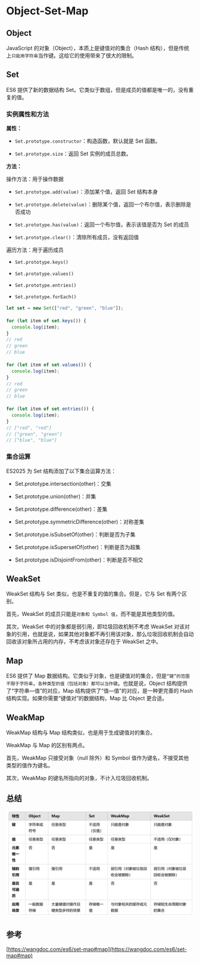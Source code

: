 # Object-Set-Map

## Object

JavaScript 的对象（Object），本质上是键值对的集合（Hash 结构），但是传统上`只能用字符串`当作键。这给它的使用带来了很大的限制。

## Set

ES6 提供了新的数据结构 Set。它类似于数组，但是成员的值都是唯一的，没有重复的值。

### 实例属性和方法

**属性：**

- `Set.prototype.constructor`：构造函数，默认就是 Set 函数。

- `Set.prototype.size`：返回 Set 实例的成员总数。

**方法：**

操作方法：用于操作数据

- `Set.prototype.add(value)`：添加某个值，返回 Set 结构本身

- `Set.prototype.delete(value)`：删除某个值，返回一个布尔值，表示删除是否成功

- `Set.prototype.has(value)`：返回一个布尔值，表示该值是否为 Set 的成员

- `Set.prototype.clear()`：清除所有成员，没有返回值

遍历方法：用于遍历成员

- `Set.prototype.keys()`

- `Set.prototype.values()`

- `Set.prototype.entries()`

- `Set.prototype.forEach()`

```js
let set = new Set(["red", "green", "blue"]);

for (let item of set.keys()) {
  console.log(item);
}
// red
// green
// blue

for (let item of set.values()) {
  console.log(item);
}
// red
// green
// blue

for (let item of set.entries()) {
  console.log(item);
}
// ["red", "red"]
// ["green", "green"]
// ["blue", "blue"]
```

### 集合运算

ES2025 为 Set 结构添加了以下集合运算方法：

- Set.prototype.intersection(other)：交集

- Set.prototype.union(other)：并集

- Set.prototype.difference(other)：差集

- Set.prototype.symmetricDifference(other)：对称差集

- Set.prototype.isSubsetOf(other)：判断是否为子集

- Set.prototype.isSupersetOf(other)：判断是否为超集

- Set.prototype.isDisjointFrom(other)：判断是否不相交

## WeakSet

WeakSet 结构与 Set 类似，也是不重复的值的集合。但是，它与 Set 有两个区别。

首先，WeakSet 的成员只能是`对象和 Symbol 值`，而不能是其他类型的值。

其次，WeakSet 中的对象都是弱引用，即垃圾回收机制不考虑 WeakSet 对该对象的引用，也就是说，如果其他对象都不再引用该对象，那么垃圾回收机制会自动回收该对象所占用的内存，不考虑该对象还存在于 WeakSet 之中。

## Map

ES6 提供了 Map 数据结构。它类似于对象，也是键值对的集合，但是`“键”的范围不限于字符串`，`各种类型的值（包括对象）都可以当作键`。也就是说，Object 结构提供了“字符串—值”的对应，Map 结构提供了“值—值”的对应，是一种更完善的 Hash 结构实现。如果你需要“键值对”的数据结构，Map 比 Object 更合适。

## WeakMap

WeakMap 结构与 Map 结构类似，也是用于生成键值对的集合。

WeakMap 与 Map 的区别有两点。

首先，WeakMap 只接受对象（null 除外）和 Symbol 值作为键名，不接受其他类型的值作为键名。

其次，WeakMap 的键名所指向的对象，不计入垃圾回收机制。

## 总结

![alt text](image-5.png)

## 参考

[https://wangdoc.com/es6/set-map#map](https://wangdoc.com/es6/set-map#map)
